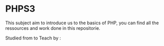 # PHPS3

This subject aim to introduce us to the basics of PHP, you can find all the ressources and work done in this repositorie.

Studied from  to
Teach by : 
